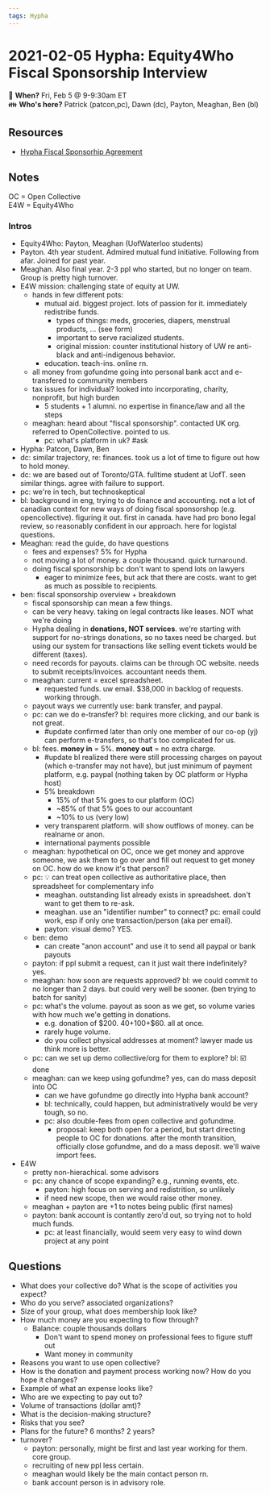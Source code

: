 ```yaml
---
tags: Hypha
---
```

# 2021-02-05 Hypha: Equity4Who Fiscal Sponsorship Interview

:date: **When?** Fri, Feb 5 @ 9-9:30am ET  
:family: **Who's here?** Patrick (patcon,pc), Dawn (dc), Payton, Meaghan, Ben (bl)

## Resources

- [Hypha Fiscal Sponsorhip Agreement](https://handbook.hypha.coop/fiscal-sponsorship.html)

## Notes

OC = Open Collective  
E4W = Equity4Who

### Intros

- Equity4Who: Payton, Meaghan (UofWaterloo students)
- Payton. 4th year student. Admired mutual fund initiative. Following from afar. Joined for past year.
- Meaghan. Also final year. 2-3 ppl who started, but no longer on team. Group is pretty high turnover.
- E4W mission: challenging state of equity at UW.
    - hands in few different pots:
        - mutual aid. biggest project. lots of passion for it. immediately redistribe funds.
            - types of things: meds, groceries, diapers, menstrual products, ... (see form)
            - important to serve racialized students.
            - original mission: counter institutional history of UW re anti-black and anti-indigenous behavior.
        - education. teach-ins. online rn.
    - all money from gofundme going into personal bank acct and e-transfered to community members
    - tax issues for individual? looked into incorporating, charity, nonprofit, but high burden
        - 5 students + 1 alumni. no expertise in finance/law and all the steps
    - meaghan: heard about "fiscal sponsorship". contacted UK org. referred to OpenCollective. pointed to us.
        - pc: what's platform in uk? #ask
- Hypha: Patcon, Dawn, Ben
- dc: similar trajectory, re: finances. took us a lot of time to figure out how to hold money.
- dc: we are based out of Toronto/GTA. fulltime student at UofT. seen similar things. agree with failure to support.
- pc: we're in tech, but technoskeptical
- bl: background in eng, trying to do finance and accounting. not a lot of canadian context for new ways of doing fiscal sponsorshop (e.g. opencollective). figuring it out. first in canada. have had pro bono legal review, so reasonably confident in our approach. here for logistal questions.
- Meaghan: read the guide, do have questions
    - fees and expenses? 5% for Hypha
    - not moving a lot of money. a couple thousand. quick turnaround.
    - doing fiscal sponsorship bc don't want to spend lots on lawyers
        - eager to minimize fees, but ack that there are costs. want to get as much as possible to recipients.
- ben: fiscal sponsorship overview + breakdown
    - fiscal sponsorship can mean a few things.
    - can be very heavy. taking on legal contracts like leases. NOT what we're doing
    - Hypha dealing in **donations, NOT services**. we're starting with support for no-strings donations, so no taxes need be charged. but using our system for transactions like selling event tickets would be different (taxes).
    - need records for payouts. claims can be through OC website. needs to submit receipts/invoices. accountant needs them.
    - meaghan: current = excel spreadsheet.
        - requested funds. uw email. $38,000 in backlog of requests. working through.
    - payout ways we currently use: bank transfer, and paypal.
    - pc: can we do e-transfer? bl: requires more clicking, and our bank is not great.
        - #update confirmed later than only one member of our co-op (yj) can perform e-transfers, so that's too complicated for us.
    - bl: fees. **money in** = 5%. **money out** = no extra charge.
        - #update bl realized there were still processing charges on payout (which e-transfer may not have), but just minimum of payment platform, e.g. paypal (nothing taken by OC platform or Hypha host)
        - 5% breakdown
            - 15% of that 5% goes to our platform (OC)
            - ~85% of that 5% goes to our accountant
            - ~10% to us (very low)
        - very transparent platform. will show outflows of money. can be realname or anon.
        - international payments possible
    - meaghan: hypothetical on OC, once we get money and approve someone, we ask them to go over and fill out request to get money on OC. how do we know it's that person?
    - pc: :bulb: can treat open collective as authoritative place, then spreadsheet for complementary info
        - meaghan. outstanding list already exists in spreadsheet. don't want to get them to re-ask.
        - meaghan. use an "identifier number" to connect? pc: email could work, esp if only one transaction/person (aka per email).
        - payton: visual demo? YES.
    - ben: demo
        - can create "anon account" and use it to send all paypal or bank payouts
    - payton: if ppl submit a request, can it just wait there indefinitely? yes.
    - meaghan: how soon are requests approved? bl: we could commit to no longer than 2 days. but could very well be sooner. (ben trying to batch for sanity)
    - pc: what's the volume. payout as soon as we get, so volume varies with how much we'e getting in donations.
        - e.g. donation of $200. $40+$100+$60. all at once.
        - rarely huge volume.
        - do you collect physical addresses at moment? lawyer made us think more is better.
    - pc: can we set up demo collective/org for them to explore? bl: :ballot_box_with_check: done
    - meaghan: can we keep using gofundme? yes, can do mass deposit into OC
        - can we have gofundme go directly into Hypha bank account?
        - bl: technically, could happen, but administratively would be very tough, so no.
        - pc: also double-fees from open collective and gofundme.
            - proposal: keep both open for a period, but start directing people to OC for donations. after the month transition, officially close gofundme, and do a mass deposit. we'll waive import fees.
- E4W
    - pretty non-hierachical. some advisors
    - pc: any chance of scope expanding? e.g., running events, etc.
        - payton: high focus on serving and redistrition, so unlikely
        - if need new scope, then we would raise other money.
    - meaghan + payton are +1 to notes being public (first names)
    - payton: bank account is contantly zero'd out, so trying not to hold much funds.
        - pc: at least financially, would seem very easy to wind down project at any point

## Questions

- What does your collective do? What is the scope of activities you expect?
- Who do you serve? associated organizations?
- Size of your group, what does membership look like?
- How much money are you expecting to flow through?
    - Balance: couple thousands dollars
        - Don't want to spend money on professional fees to figure stuff out
        - Want money in community
- Reasons you want to use open collective?
- How is the donation and payment process working now? How do you hope it changes?
- Example of what an expense looks like?
- Who are we expecting to pay out to? 
- Volume of transactions (dollar amt)?
- What is the decision-making structure?
- Risks that you see?
- Plans for the future? 6 months? 2 years?
- turnover?
    - payton: personally, might be first and last year working for them. core group.
    - recruiting of new ppl less certain.
    - meaghan would likely be the main contact person rn.
    - bank account person is in advisory role.

